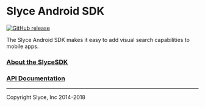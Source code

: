 Slyce Android SDK
=================


<!-- official release -->
[![GitHub release](https://img.shields.io/github/release/Slyce-Inc/Slyce-Android-SDK.svg?style=flat-square)](https://github.com/Slyce-Inc/Slyce-Android-SDK/releases)

<!-- pre-release -->
<!-- [![GitHub release](https://img.shields.io/github/release/Slyce-Inc/Slyce-Android-SDK/all.svg?style=flat-square)](https://github.com/Slyce-Inc/Slyce-Android-SDK/releases) -->

The Slyce Android SDK makes it easy to add visual search capabilities to mobile apps.

### [About the SlyceSDK](https://docs.slyce.it)

### [API Documentation](http://htmlpreview.github.io/?https://github.com/Slyce-Inc/Slyce-Android-SDK/blob/5.3.0/Documentation/html/index.html)

---

Copyright Slyce, Inc 2014-2018
